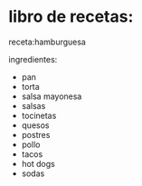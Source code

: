 # libro de recetas:

receta:hamburguesa

ingredientes:
- pan
- torta
- salsa mayonesa
- salsas
- tocinetas
- quesos
- postres
- pollo
- tacos 
- hot dogs
- sodas